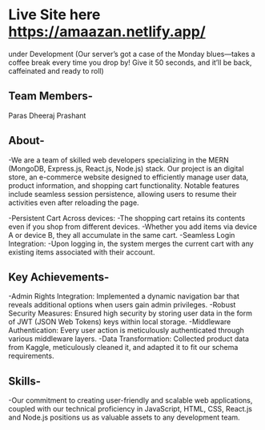 # Live Site here https://amaazan.netlify.app/
under Development (Our server’s got a case of the Monday blues—takes a coffee break every time you drop by! Give it 50 seconds, and it’ll be back, caffeinated and ready to roll)

## Team Members-
Paras
Dheeraj
Prashant

## About-
-We are a team of skilled web developers specializing in the MERN (MongoDB, Express.js, React.js, Node.js) stack. Our project is an digital store, an e-commerce website designed to efficiently manage user data, product information, and shopping cart functionality. Notable features include seamless session persistence, allowing users to resume their activities even after reloading the page.

-Persistent Cart Across devices:
 -The shopping cart retains its contents even if you shop from different devices.
 -Whether you add items via device A or device B, they all accumulate in the same cart.
-Seamless Login Integration:
 -Upon logging in, the system merges the current cart with any existing items associated with their account.

## Key Achievements-
-Admin Rights Integration: Implemented a dynamic navigation bar that reveals additional options when users gain admin privileges.
-Robust Security Measures: Ensured high security by storing user data in the form of JWT (JSON Web Tokens) keys within local storage.
-Middleware Authentication: Every user action is meticulously authenticated through various middleware layers.
-Data Transformation: Collected product data from Kaggle, meticulously cleaned it, and adapted it to fit our schema requirements.



## Skills-
-Our commitment to creating user-friendly and scalable web applications, coupled with our technical proficiency in JavaScript, HTML, CSS, React.js and Node.js positions us as valuable assets to any development team.
